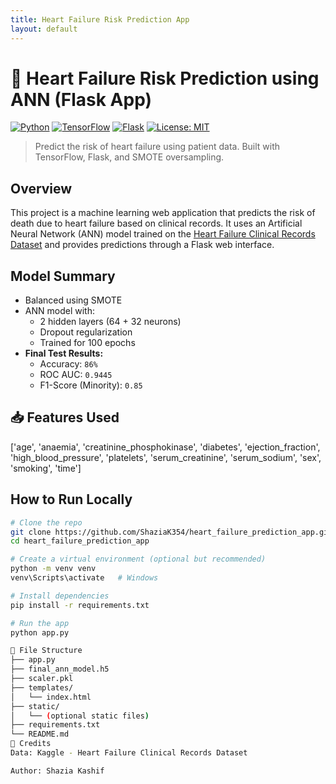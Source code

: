 ```yaml
---
title: Heart Failure Risk Prediction App
layout: default
---
```


# 💓 Heart Failure Risk Prediction using ANN (Flask App)

[![Python](https://img.shields.io/badge/Python-3.10-blue.svg)](https://www.python.org/)
[![TensorFlow](https://img.shields.io/badge/TensorFlow-2.0+-FF6F00.svg?logo=tensorflow)](https://www.tensorflow.org/)
[![Flask](https://img.shields.io/badge/Flask-WebApp-000000.svg?logo=flask)](https://flask.palletsprojects.com/)
[![License: MIT](https://img.shields.io/badge/License-MIT-yellow.svg)](LICENSE)

> Predict the risk of heart failure using patient data. Built with TensorFlow, Flask, and SMOTE oversampling.

##  Overview
This project is a machine learning web application that predicts the risk of death due to heart failure based on clinical records. It uses an Artificial Neural Network (ANN) model trained on the [Heart Failure Clinical Records Dataset](https://www.kaggle.com/datasets/andrewmvd/heart-failure-clinical-data) and provides predictions through a Flask web interface.

##  Model Summary
- Balanced using SMOTE
- ANN model with:
  - 2 hidden layers (64 + 32 neurons)
  - Dropout regularization
  - Trained for 100 epochs
- **Final Test Results:**
  - Accuracy: `86%`
  - ROC AUC: `0.9445`
  - F1-Score (Minority): `0.85`

## 📥 Features Used
['age', 'anaemia', 'creatinine_phosphokinase', 'diabetes',
'ejection_fraction', 'high_blood_pressure', 'platelets',
'serum_creatinine', 'serum_sodium', 'sex', 'smoking', 'time']

##  How to Run Locally
```bash
# Clone the repo
git clone https://github.com/ShaziaK354/heart_failure_prediction_app.git
cd heart_failure_prediction_app

# Create a virtual environment (optional but recommended)
python -m venv venv
venv\Scripts\activate   # Windows

# Install dependencies
pip install -r requirements.txt

# Run the app
python app.py

📁 File Structure
├── app.py
├── final_ann_model.h5
├── scaler.pkl
├── templates/
│   └── index.html
├── static/
│   └── (optional static files)
├── requirements.txt
└── README.md
🙌 Credits
Data: Kaggle - Heart Failure Clinical Records Dataset

Author: Shazia Kashif

